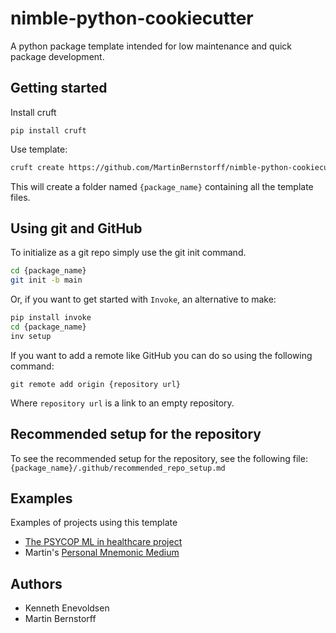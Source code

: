 # nimble-python-cookiecutter
A python package template intended for low maintenance and quick package development.

## Getting started

Install cruft
```
pip install cruft
```

Use template:
```bash
cruft create https://github.com/MartinBernstorff/nimble-python-cookiecutter
```
This will create a folder named `{package_name}` containing all the template files.

## Using git and GitHub
To initialize as a git repo simply use the git init command.
```bash
cd {package_name}
git init -b main    
```

Or, if you want to get started with `Invoke`, an alternative to make:
```bash
pip install invoke
cd {package_name}
inv setup
```

If you want to add a remote like GitHub you can do so using the following command:
```
git remote add origin {repository url}
```

Where `repository url` is a link to an empty repository.


## Recommended setup for the repository
To see the recommended setup for the repository, see the following file:
`{package_name}/.github/recommended_repo_setup.md`

## Examples
Examples of projects using this template

- [The PSYCOP ML in healthcare project](https://github.com/Aarhus-Psychiatry-Research/psycop-common)
- Martin's [Personal Mnemonic Medium](https://github.com/MartinBernstorff/personal-mnemonic-medium/)

## Authors
- Kenneth Enevoldsen
- Martin Bernstorff
